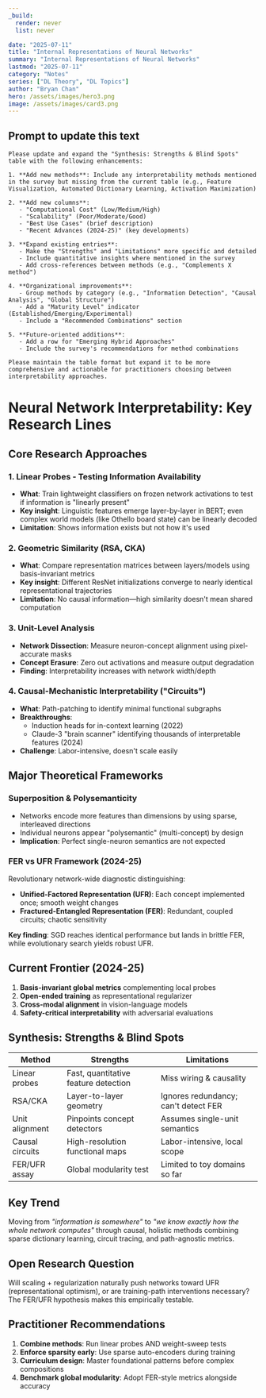 ```yaml
---
_build:
  render: never
  list: never

date: "2025-07-11"
title: "Internal Representations of Neural Networks"
summary: "Internal Representations of Neural Networks"
lastmod: "2025-07-11"
category: "Notes"
series: ["DL Theory", "DL Topics"]
author: "Bryan Chan"
hero: /assets/images/hero3.png
image: /assets/images/card3.png
---
```


## Prompt to update this text

```text
Please update and expand the "Synthesis: Strengths & Blind Spots" table with the following enhancements:

1. **Add new methods**: Include any interpretability methods mentioned in the survey but missing from the current table (e.g., Feature Visualization, Automated Dictionary Learning, Activation Maximization)

2. **Add new columns**: 
   - "Computational Cost" (Low/Medium/High)
   - "Scalability" (Poor/Moderate/Good) 
   - "Best Use Cases" (brief description)
   - "Recent Advances (2024-25)" (key developments)

3. **Expand existing entries**: 
   - Make the "Strengths" and "Limitations" more specific and detailed
   - Include quantitative insights where mentioned in the survey
   - Add cross-references between methods (e.g., "Complements X method")

4. **Organizational improvements**:
   - Group methods by category (e.g., "Information Detection", "Causal Analysis", "Global Structure")
   - Add a "Maturity Level" indicator (Established/Emerging/Experimental)
   - Include a "Recommended Combinations" section

5. **Future-oriented additions**:
   - Add a row for "Emerging Hybrid Approaches" 
   - Include the survey's recommendations for method combinations

Please maintain the table format but expand it to be more comprehensive and actionable for practitioners choosing between interpretability approaches.
```

# Neural Network Interpretability: Key Research Lines

## Core Research Approaches

### 1. **Linear Probes** - Testing Information Availability
- **What**: Train lightweight classifiers on frozen network activations to test if information is "linearly present"
- **Key insight**: Linguistic features emerge layer-by-layer in BERT; even complex world models (like Othello board state) can be linearly decoded
- **Limitation**: Shows information exists but not how it's used

### 2. **Geometric Similarity** (RSA, CKA)
- **What**: Compare representation matrices between layers/models using basis-invariant metrics
- **Key insight**: Different ResNet initializations converge to nearly identical representational trajectories
- **Limitation**: No causal information—high similarity doesn't mean shared computation

### 3. **Unit-Level Analysis**
- **Network Dissection**: Measure neuron-concept alignment using pixel-accurate masks
- **Concept Erasure**: Zero out activations and measure output degradation
- **Finding**: Interpretability increases with network width/depth

### 4. **Causal-Mechanistic Interpretability** ("Circuits")
- **What**: Path-patching to identify minimal functional subgraphs
- **Breakthroughs**: 
  - Induction heads for in-context learning (2022)
  - Claude-3 "brain scanner" identifying thousands of interpretable features (2024)
- **Challenge**: Labor-intensive, doesn't scale easily

## Major Theoretical Frameworks

### **Superposition & Polysemanticity**
- Networks encode more features than dimensions by using sparse, interleaved directions
- Individual neurons appear "polysemantic" (multi-concept) by design
- **Implication**: Perfect single-neuron semantics are not expected

### **FER vs UFR Framework** (2024-25)
Revolutionary network-wide diagnostic distinguishing:
- **Unified-Factored Representation (UFR)**: Each concept implemented once; smooth weight changes
- **Fractured-Entangled Representation (FER)**: Redundant, coupled circuits; chaotic sensitivity

**Key finding**: SGD reaches identical performance but lands in brittle FER, while evolutionary search yields robust UFR.

## Current Frontier (2024-25)

1. **Basis-invariant global metrics** complementing local probes
2. **Open-ended training** as representational regularizer
3. **Cross-modal alignment** in vision-language models
4. **Safety-critical interpretability** with adversarial evaluations

## Synthesis: Strengths & Blind Spots

| Method | Strengths | Limitations |
|--------|-----------|-------------|
| Linear probes | Fast, quantitative feature detection | Miss wiring & causality |
| RSA/CKA | Layer-to-layer geometry | Ignores redundancy; can't detect FER |
| Unit alignment | Pinpoints concept detectors | Assumes single-unit semantics |
| Causal circuits | High-resolution functional maps | Labor-intensive, local scope |
| FER/UFR assay | Global modularity test | Limited to toy domains so far |

## Key Trend
Moving from *"information is somewhere"* to *"we know exactly how the whole network computes"* through causal, holistic methods combining sparse dictionary learning, circuit tracing, and path-agnostic metrics.

## Open Research Question
Will scaling + regularization naturally push networks toward UFR (representational optimism), or are training-path interventions necessary? The FER/UFR hypothesis makes this empirically testable.

## Practitioner Recommendations
1. **Combine methods**: Run linear probes AND weight-sweep tests
2. **Enforce sparsity early**: Use sparse auto-encoders during training
3. **Curriculum design**: Master foundational patterns before complex compositions
4. **Benchmark global modularity**: Adopt FER-style metrics alongside accuracy
